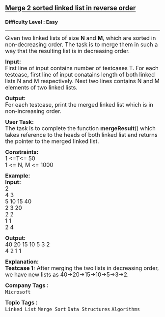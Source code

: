<h2><a href="https://practice.geeksforgeeks.org/problems/merge-2-sorted-linked-list-in-reverse-order/1?utm_source=geeksforgeeks&utm_medium=ml_article_practice_tab&utm_campaign=article_practice_tab">Merge 2 sorted linked list in reverse order</a></h2><h3>Difficulty Level : Easy</h3><hr><div class="problems_problem_content__Xm_eO"><p><span style="font-size:18px">Given two linked lists of size <strong>N</strong> and <strong>M</strong>, which are sorted in non-decreasing order. The task is to merge them in such a way that the resulting list is in decreasing order.</span></p>

<p><span style="font-size:18px"><strong>Input:</strong><br>
First line of input contains number of testcases T. For each testcase, first line of input conatains length of both linked lists N and M respectively. Next two lines contains N and M elements of two linked lists.</span></p>

<p><span style="font-size:18px"><strong>Output:</strong><br>
For each testcase, print the merged linked list which is in non-increasing order.</span></p>

<p><span style="font-size:18px"><strong>User Task:</strong><br>
The task is to complete the function <strong>mergeResult</strong>() which takes reference to the heads of both linked list and returns the pointer to the merged linked list.</span></p>

<p><span style="font-size:18px"><strong>Constraints:</strong><br>
1 &lt;=T&lt;= 50<br>
1 &lt;= N, M &lt;= 1000</span></p>

<p><span style="font-size:18px"><strong>Example:<br>
Input:</strong><br>
2<br>
4 3<br>
5&nbsp;10&nbsp;15&nbsp;40&nbsp;<br>
2&nbsp;3&nbsp;20<br>
2 2<br>
1 1<br>
2 4 </span></p>

<p><span style="font-size:18px"><strong>Output:</strong><br>
40&nbsp;20&nbsp;15&nbsp;10&nbsp;5&nbsp;3&nbsp;2<br>
4 2 1 1&nbsp;</span></p>

<p><span style="font-size:18px"><strong>Explanation:<br>
Testcase 1:</strong> After merging the two lists in decreasing order, we have new lists as 40-&gt;20-&gt;15-&gt;10-&gt;5-&gt;3-&gt;2.</span></p>
</div><p><span style=font-size:18px><strong>Company Tags : </strong><br><code>Microsoft</code>&nbsp;<br><p><span style=font-size:18px><strong>Topic Tags : </strong><br><code>Linked List</code>&nbsp;<code>Merge Sort</code>&nbsp;<code>Data Structures</code>&nbsp;<code>Algorithms</code>&nbsp;